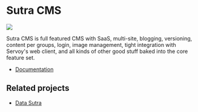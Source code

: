 # Sutra CMS

![](https://img.shields.io/badge/Servoy-v6.1.6-orange.svg)

Sutra CMS is full featured CMS with SaaS, multi-site, blogging, versioning, content per groups, login, image management, tight integration with Servoy's web client, and all kinds of other good stuff baked into the core feature set.

- [Documentation](https://datamosaic.github.io/sutra-cms/documentation/index.html)

## Related projects

- [Data Sutra](https://github.com/datamosaic/data-sutra)
